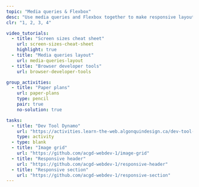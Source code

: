 ```yaml
---
topic: "Media queries & Flexbox"
desc: "Use media queries and Flexbox together to make responsive layouts."
clr: "1, 2, 3, 4"

video_tutorials:
  - title: "Screen sizes cheat sheet"
    url: screen-sizes-cheat-sheet
    highlight: true
  - title: "Media queries layout"
    url: media-queries-layout
  - title: "Browser developer tools"
    url: browser-developer-tools

group_activities:
  - title: "Paper plans"
    url: paper-plans
    type: pencil
    pair: true
    no-solution: true

tasks:
  - title: "Dev Tool Dynamo"
    url: "https://activities.learn-the-web.algonquindesign.ca/dev-tool-dynamo/"
    type: activity
  - type: blank
  - title: "Image grid"
    url: "https://github.com/acgd-webdev-1/image-grid"
  - title: "Responsive header"
    url: "https://github.com/acgd-webdev-1/responsive-header"
  - title: "Responsive section"
    url: "https://github.com/acgd-webdev-1/responsive-section"
---
```

